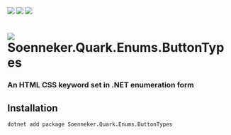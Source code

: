﻿[![](https://img.shields.io/nuget/v/soenneker.quark.enums.buttontypes.svg?style=for-the-badge)](https://www.nuget.org/packages/soenneker.quark.enums.buttontypes/)
[![](https://img.shields.io/github/actions/workflow/status/soenneker/soenneker.quark.enums.buttontypes/publish-package.yml?style=for-the-badge)](https://github.com/soenneker/soenneker.quark.enums.buttontypes/actions/workflows/publish-package.yml)
[![](https://img.shields.io/nuget/dt/soenneker.quark.enums.buttontypes.svg?style=for-the-badge)](https://www.nuget.org/packages/soenneker.quark.enums.buttontypes/)

# ![](https://user-images.githubusercontent.com/4441470/224455560-91ed3ee7-f510-4041-a8d2-3fc093025112.png) Soenneker.Quark.Enums.ButtonTypes
### An HTML CSS keyword set in .NET enumeration form

## Installation

```
dotnet add package Soenneker.Quark.Enums.ButtonTypes
```

